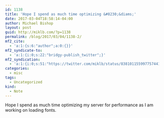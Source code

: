 ```yaml
---
id: 1138
title: 'Hope I spend as much time optimizing &#8230;&diams;'
date: 2017-03-04T18:58:14-04:00
author: Michael Bishop
layout: post
guid: http://miklb.com/?p=1138
permalink: /blog/2017/03/04/1138-2/
mf2_cite:
  - 'a:1:{s:6:"author";a:0:{}}'
mf2_syndicate-to:
  - 'a:1:{i:0;s:22:"bridgy-publish_twitter";}'
mf2_syndication:
  - 'a:1:{i:0;s:51:"https://twitter.com/miklb/status/838101155997757441";}'
categories:
  - misc
tags:
  - Uncategorized
kind:
  - Note
---
```

Hope I spend as much time optimizing my server for performance as I am working on loading fonts.